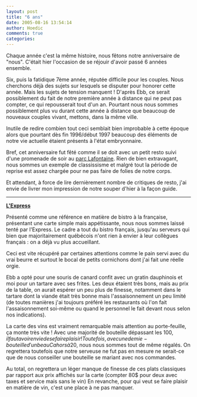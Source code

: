 ```yaml
---
layout: post
title: "6 ans"
date: 2005-08-16 13:54:14
author: Hoedic
comments: true
categories: 
---
```



Chaque année c'est la même histoire, nous fêtons notre anniversaire de "nous". C'était hier l'occasion de se réjouir d'avoir passé 6 années ensemble.

Six, puis la fatidique 7ème année, réputée difficile pour les couples. Nous cherchons déjà des sujets sur lesquels se disputer pour honorer cette année. Mais les sujets de tension manquent ! D'après Ebb, ce serait possiblement du fait de notre première année à distance qui ne peut pas compter, ce qui repousserait tout d'un an. Pourtant nous nous sommes possiblement plus vu durant cette année à distance que beaucoup de nouveaux couples vivant, mettons, dans la même ville.

Inutile de redire combien tout ceci semblait bien improbable à cette époque alors que pourtant dès fin 1996/début 1997 beaucoup des éléments de notre vie actuelle étaient présents à l'état embryonnaire.

Bref, cet anniversaire fut fêté comme il se doit avec un petit resto suivi d'une promenade de soir au [parc Lafontaine](http://www.montrealplus.ca/portalf/profile.do?&profileID=77416). Rien de bien extravagant, nous sommes un exemple de classissisme et malgré tout la période de reprise est assez chargée pour ne pas faire de folies de notre corps.

Et attendant, à force de lire dernièrement nombre de critiques de resto, j'ai envie de livrer mon impression de notre souper d'hier à la façon guide.

***

**[L'Express](http://www.ledevoir.com/2004/01/09/44574.html)**

Présenté comme une référence en matière de bistro à la française, présentant une carte simple mais appétissante, nous nous sommes laissé tenté par l'Express. Le cadre a tout du bistro français, jusqu'au serveurs qui bien que majoritairement québécois n'ont rien à envier à leur collègues français : on a déjà vu plus accueillant.

Ceci est vite récupéré par certaines attentions comme le pain servi avec du vrai beurre et surtout le bocal de petits cornichons dont j'ai fait une réelle orgie.

Ebb a opté pour une souris de canard confit avec un gratin dauphinois et moi pour un tartare avec ses frites. Les deux étaient très bons, mais au prix de la table, on aurait espérer un peu plus de finesse, notamment dans le tartare dont la viande était très bonne mais l'assaisonnement un peu limité (de toutes manières j'ai toujours préféré les restaurants où l'on fait l'assaisonnement soi-même ou quand le personnel le fait devant nous selon nos indications).

La carte des vins est vraiment remarquable mais attention au porte-feuille, ça monte très vite ! Avec une majorité de bouteille dépassant les 100$, il faut avoir envie de se faire plaisir ! Toutefois, avec une demie-bouteille d'un beau Cahors à 20$, nous nous sommes tout de même régalés. On regrettera toutefois que notre serveuse ne fut pas en mesure ne serait-ce que de nous conseiller une bouteille se mariant avec nos commandes.

Au total, on regrettera un léger manque de finesse de ces plats classiques par rapport aux prix affichés sur la carte (compter 80$ pour deux avec taxes et service mais sans le vin) En revanche, pour qui veut se faire plaisir en matière de vin, c'est une place à ne pas manquer.